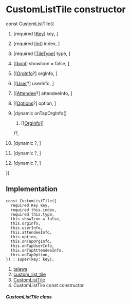 
<div>

# CustomListTile constructor

</div>


const CustomListTile({

1.  [required
    [[Key](https://api.flutter.dev/flutter/foundation/Key-class.md)]
    key, ]
2.  [required
    [[int](https://api.flutter.dev/flutter/dart-core/int-class.html)]
    index, ]
3.  [required
    [[TileType](../../enums_enums/TileType.md)]
    type, ]
4.  [[[bool](https://api.flutter.dev/flutter/dart-core/bool-class.html)]
    showIcon = false,
    ]
5.  [[[OrgInfo](../../models_organization_org_info/OrgInfo-class.md)?]
    orgInfo, ]
6.  [[[User](../../models_user_user_info/User-class.md)?]
    userInfo, ]
7.  [[[Attendee](../../models_events_event_model/Attendee-class.md)?]
    attendeeInfo, ]
8.  [[[Options](../../models_options_options/Options-class.md)?]
    option, ]
9.  [dynamic
    onTapOrgInfo(]
    1.  [[[OrgInfo](../../models_organization_org_info/OrgInfo-class.md)]]

    )?,
10. [dynamic ?,
    ]
11. [dynamic
    ?, ]
12. [dynamic ?,
    ]

})



## Implementation

``` language-dart
const CustomListTile({
  required Key key,
  required this.index,
  required this.type,
  this.showIcon = false,
  this.orgInfo,
  this.userInfo,
  this.attendeeInfo,
  this.option,
  this.onTapOrgInfo,
  this.onTapUserInfo,
  this.onTapAttendeeInfo,
  this.onTapOption,
}) : super(key: key);
```







1.  [talawa](../../index.md)
2.  [custom_list_tile](../../widgets_custom_list_tile/)
3.  [CustomListTile](../../widgets_custom_list_tile/CustomListTile-class.md)
4.  CustomListTile const constructor

##### CustomListTile class







